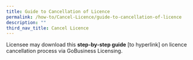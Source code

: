 ```yaml
---
title: Guide to Cancellation of Licence
permalink: /how-to/Cancel-Licence/guide-to-cancellation-of-licence
description: ""
third_nav_title: Cancel Licence
---
```

Licensee may download this <b>step-by-step guide</b> [to hyperlink] on licence cancellation process via GoBusiness Licensing.